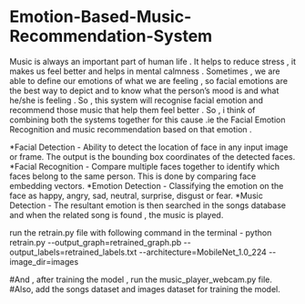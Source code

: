 # Emotion-Based-Music-Recommendation-System
Music is always an important part of human life . It helps to reduce stress , it makes us feel better and helps in mental calmness . Sometimes , we are able to define our emotions of what we are feeling , so facial emotions are the best way to depict and to know what the person’s mood is and what he/she is feeling . So , this system will recognise facial emotion and recommend those music that help them feel better . So , i think of combining both the systems together for this cause .ie the Facial Emotion Recognition and music recommendation based on that emotion .

 *Facial Detection   - Ability to detect the location of face in any input image or frame. The output is the bounding box coordinates of the detected faces.
 *Facial Recognition - Compare multiple faces together to identify which faces belong to the same person. This is done by comparing face embedding vectors.
 *Emotion Detection  - Classifying the emotion on the face as happy, angry, sad, neutral, surprise, disgust or fear.
 *Music Detection    - The resultant emotion is then searched in the songs database and when the related song is found , the music is played.

run the retrain.py file with following command in the terminal - 
python retrain.py --output_graph=retrained_graph.pb --output_labels=retrained_labels.txt --architecture=MobileNet_1.0_224 --image_dir=images

#And , after training the model , run the music_player_webcam.py file.
#Also, add the songs dataset and images dataset for training the model.
